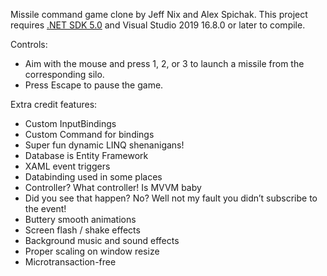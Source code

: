﻿Missile command game clone by Jeff Nix and Alex Spichak. This project requires [.NET SDK 5.0](https://dotnet.microsoft.com/download/dotnet/5.0) and Visual Studio 2019 16.8.0 or later to compile. 

Controls:
- Aim with the mouse and press 1, 2, or 3 to launch a missile from the corresponding silo.
- Press Escape to pause the game.

Extra credit features:
- Custom InputBindings
- Custom Command for bindings
- Super fun dynamic LINQ shenanigans!
- Database is Entity Framework
- XAML event triggers
- Databinding used in some places
- Controller? What controller! Is MVVM baby
- Did you see that happen? No? Well not my fault you didn’t subscribe to the event!
- Buttery smooth animations
- Screen flash / shake effects
- Background music and sound effects
- Proper scaling on window resize
- Microtransaction-free
